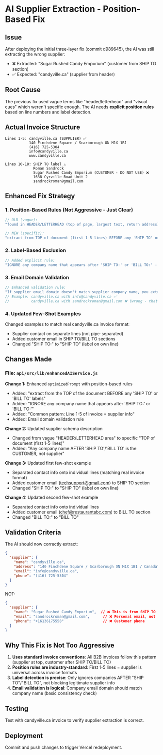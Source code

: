 # AI Supplier Extraction - Position-Based Fix

## Issue
After deploying the initial three-layer fix (commit d989645), the AI was still extracting the wrong supplier:
- ❌ Extracted: "Sugar Rushed Candy Emporium" (customer from SHIP TO section)
- ✅ Expected: "candyville.ca" (supplier from header)

## Root Cause
The previous fix used vague terms like "header/letterhead" and "visual cues" which weren't specific enough. The AI needs **explicit position rules** based on line numbers and label detection.

## Actual Invoice Structure
```
Lines 1-5: candyville.ca (SUPPLIER) ✅
           140 Finchdene Square / Scarborough ON M1X 1B1
           (416) 725-5304
           info@candyville.ca
           www.candyville.ca

Lines 10-18: SHIP TO label ⚠️
             Roman Sandrock
             Sugar Rushed Candy Emporium (CUSTOMER - DO NOT USE) ❌
             1638 Cyrville Road Unit 2
             sandrockroman@gmail.com
```

## Enhanced Fix Strategy

### 1. Position-Based Rules (Not Aggressive - Just Clear)
```javascript
// OLD (vague):
"found in HEADER/LETTERHEAD (top of page, largest text, return address)"

// NEW (specific):
"extract from TOP of document (first 1-5 lines) BEFORE any 'SHIP TO' or 'BILL TO' labels"
```

### 2. Label-Based Exclusion
```javascript
// Added explicit rule:
"IGNORE any company name that appears after 'SHIP TO:' or 'BILL TO:' - those are ALWAYS the customer"
```

### 3. Email Domain Validation
```javascript
// Enhanced validation rule:
"If supplier email domain doesn't match supplier company name, you extracted the wrong company"
// Example: candyville.ca with info@candyville.ca ✅
//          candyville.ca with sandrockroman@gmail.com ❌ (wrong - that's customer email)
```

### 4. Updated Few-Shot Examples
Changed examples to match real candyville.ca invoice format:
- Supplier contact on separate lines (not pipe-separated)
- Added customer email in SHIP TO/BILL TO sections
- Changed "SHIP TO:" to "SHIP TO" (label on own line)

## Changes Made

### File: `api/src/lib/enhancedAIService.js`

**Change 1:** Enhanced `optimizedPrompt` with position-based rules
- Added: "extract from the TOP of the document BEFORE any 'SHIP TO' or 'BILL TO' labels"
- Added: "IGNORE any company name that appears after 'SHIP TO:' or 'BILL TO:'"
- Added: "Common pattern: Line 1-5 of invoice = supplier info"
- Added: Email domain validation rule

**Change 2:** Updated supplier schema description
- Changed from vague "HEADER/LETTERHEAD area" to specific "TOP of document (first 1-5 lines)"
- Added: "Any company name AFTER 'SHIP TO'/'BILL TO' is the CUSTOMER, not supplier"

**Change 3:** Updated first few-shot example
- Separated contact info onto individual lines (matching real invoice format)
- Added customer email (techsupport@gmail.com) to SHIP TO section
- Changed "SHIP TO:" to "SHIP TO" (label on own line)

**Change 4:** Updated second few-shot example
- Separated contact info onto individual lines
- Added customer email (chef@restaurantabc.com) to BILL TO section
- Changed "BILL TO:" to "BILL TO"

## Validation Criteria

The AI should now correctly extract:
```json
{
  "supplier": {
    "name": "candyville.ca",
    "address": "140 Finchdene Square / Scarborough ON M1X 1B1 / Canada",
    "email": "info@candyville.ca",
    "phone": "(416) 725-5304"
  }
}
```

NOT:
```json
{
  "supplier": {
    "name": "Sugar Rushed Candy Emporium",  // ❌ This is from SHIP TO section
    "email": "sandrockroman@gmail.com",      // ❌ Personal email, not company
    "phone": "+16136175558"                  // ❌ Customer phone
  }
}
```

## Why This Fix is Not Too Aggressive

1. **Uses standard invoice conventions**: All B2B invoices follow this pattern (supplier at top, customer after SHIP TO/BILL TO)
2. **Position rules are industry-standard**: First 1-5 lines = supplier is universal across invoice formats
3. **Label detection is precise**: Only ignores companies AFTER "SHIP TO"/"BILL TO", not blocking legitimate supplier info
4. **Email validation is logical**: Company email domain should match company name (basic consistency check)

## Testing
Test with candyville.ca invoice to verify supplier extraction is correct.

## Deployment
Commit and push changes to trigger Vercel redeployment.
